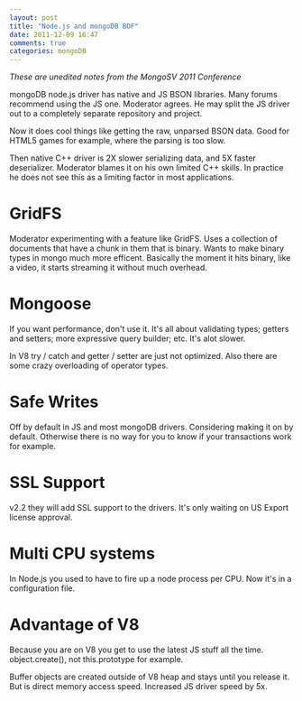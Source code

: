```yaml
---
layout: post
title: "Node.js and mongoDB BOF"
date: 2011-12-09 16:47
comments: true
categories: mongoDB
---
```


*These are unedited notes from the MongoSV 2011 Conference*

mongoDB node.js driver has native and JS BSON libraries. Many forums recommend using the JS one. Moderator agrees. He may split the JS driver out to a completely separate repository and project. 

Now it does cool things like getting the raw, unparsed BSON data. Good for HTML5 games for example, where the parsing is too slow.

Then native C++ driver is 2X slower serializing data, and 5X faster deserializer. Moderator blames it on his own limited C++ skills. In practice he does not see this as a limiting factor in most applications.

# GridFS

Moderator experimenting with a feature like GridFS. Uses a collection of documents that have a chunk in them that is binary. Wants to make binary types in mongo much more efficent. Basically the moment it hits binary, like a video, it starts streaming it without much overhead.

# Mongoose

If you want performance, don't use it. It's all about validating types; getters and setters; more expressive query builder; etc. It's alot slower.

In V8 try / catch and getter / setter are just not optimized. Also there are some crazy overloading of operator types.

# Safe Writes

Off by default in JS and most mongoDB drivers. Considering making it on by default. Otherwise there is no way for you to know if your transactions work for example.

# SSL Support

v2.2 they will add SSL support to the drivers. It's only waiting on US Export license approval.

# Multi CPU systems

In Node.js you used to have to fire up a node process per CPU. Now it's in a configuration file.

# Advantage of V8

Because you are on V8 you get to use the latest JS stuff all the time. object.create(), not this.prototype for example.

Buffer objects are created outside of V8 heap and stays until you release it. But is direct memory access speed. Increased JS driver speed by 5x.

